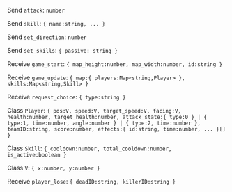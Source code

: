 Send `attack`: `number`

Send `skill`: `{ name:string, ... }`

Send `set_direction`: `number`

Send `set_skills`: `{ passive: string }`

Receive `game_start`: `{ map_height:number, map_width:number, id:string }`

Receive `game_update`: `{ map:{ players:Map<string,Player> }, skills:Map<string,Skill> }`

Receive `request_choice`: `{ type:string }`

Class `Player`: `{ pos:V, speed:V, target_speed:V, facing:V, health:number, target_health:number, attack_state:{ type:0 } | { type:1, time:number, angle:number } | { type:2, time:number }, teamID:string, score:number, effects:{ id:string, time:number, ... }[] }`

Class `Skill`: `{ cooldown:number, total_cooldown:number, is_active:boolean }`

Class `V`: `{ x:number, y:number }`

Receive `player_lose`: `{ deadID:string, killerID:string }`